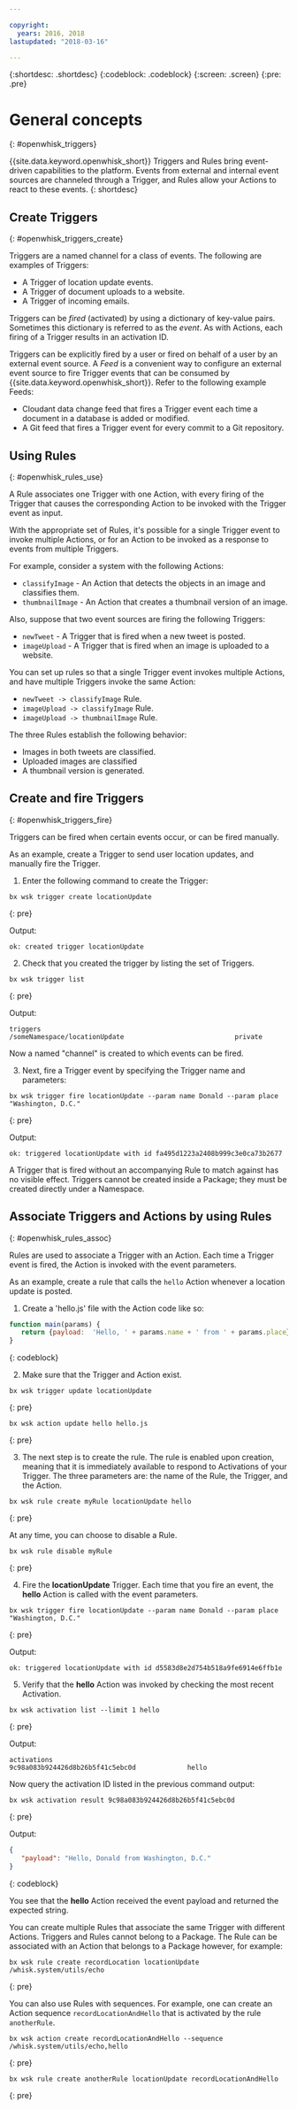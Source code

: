```yaml
---

copyright:
  years: 2016, 2018
lastupdated: "2018-03-16"

---
```


{:shortdesc: .shortdesc}
{:codeblock: .codeblock}
{:screen: .screen}
{:pre: .pre}

# General concepts
{: #openwhisk_triggers}

{{site.data.keyword.openwhisk_short}} Triggers and Rules bring event-driven capabilities to the platform. Events from external and internal event sources are channeled through a Trigger, and Rules allow your Actions to react to these events.
{: shortdesc}

## Create Triggers
{: #openwhisk_triggers_create}

Triggers are a named channel for a class of events. The following are examples of Triggers:
- A Trigger of location update events.
- A Trigger of document uploads to a website.
- A Trigger of incoming emails.

Triggers can be *fired* (activated) by using a dictionary of key-value pairs. Sometimes this dictionary is referred to as the *event*. As with Actions, each firing of a Trigger results in an activation ID.

Triggers can be explicitly fired by a user or fired on behalf of a user by an external event source.
A *Feed* is a convenient way to configure an external event source to fire Trigger events that can be consumed by {{site.data.keyword.openwhisk_short}}. Refer to the following example Feeds:
- Cloudant data change feed that fires a Trigger event each time a document in a database is added or modified.
- A Git feed that fires a Trigger event for every commit to a Git repository.

## Using Rules
{: #openwhisk_rules_use}

A Rule associates one Trigger with one Action, with every firing of the Trigger that causes the corresponding Action to be invoked with the Trigger event as input.

With the appropriate set of Rules, it's possible for a single Trigger event to
invoke multiple Actions, or for an Action to be invoked as a response to events
from multiple Triggers.

For example, consider a system with the following Actions:
- `classifyImage` - An Action that detects the objects in an image and classifies them.
- `thumbnailImage` - An Action that creates a thumbnail version of an image.

Also, suppose that two event sources are firing the following Triggers:
- `newTweet` - A Trigger that is fired when a new tweet is posted.
- `imageUpload` - A Trigger that is fired when an image is uploaded to a website.

You can set up rules so that a single Trigger event invokes multiple Actions, and have multiple Triggers invoke the same Action:
- `newTweet -> classifyImage` Rule.
- `imageUpload -> classifyImage` Rule.
- `imageUpload -> thumbnailImage` Rule.

The three Rules establish the following behavior: 
- Images in both tweets are classified.
- Uploaded images are classified
- A thumbnail version is generated.

## Create and fire Triggers
{: #openwhisk_triggers_fire}

Triggers can be fired when certain events occur, or can be fired manually.

As an example, create a Trigger to send user location updates, and manually fire the Trigger.
1. Enter the following command to create the Trigger:
  ```
  bx wsk trigger create locationUpdate
  ```
  {: pre}

  Output:
  ```
  ok: created trigger locationUpdate
  ```

2. Check that you created the trigger by listing the set of Triggers.
  ```
  bx wsk trigger list
  ```
  {: pre}

  Output:
  ```
  triggers
  /someNamespace/locationUpdate                            private
  ```

  Now a named "channel" is created to which events can be fired.

3. Next, fire a Trigger event by specifying the Trigger name and parameters:
  ```
  bx wsk trigger fire locationUpdate --param name Donald --param place "Washington, D.C."
  ```
  {: pre}

  Output:
  ```
  ok: triggered locationUpdate with id fa495d1223a2408b999c3e0ca73b2677
  ```

A Trigger that is fired without an accompanying Rule to match against has no visible effect.
Triggers cannot be created inside a Package; they must be created directly under a Namespace.

## Associate Triggers and Actions by using Rules
{: #openwhisk_rules_assoc}

Rules are used to associate a Trigger with an Action. Each time a Trigger event is fired, the Action is invoked with the event parameters.

As an example, create a rule that calls the `hello` Action whenever a location update is posted.
1. Create a 'hello.js' file with the Action code like so:
  ```javascript
  function main(params) {
     return {payload:  'Hello, ' + params.name + ' from ' + params.place};
  }
  ```
  {: codeblock}

2. Make sure that the Trigger and Action exist.
  ```
  bx wsk trigger update locationUpdate
  ```
  {: pre}

  ```
  bx wsk action update hello hello.js
  ```
  {: pre}

3. The next step is to create the rule. The rule is enabled upon creation, meaning that it is immediately available to respond to Activations of your Trigger. The three parameters are: the name of the Rule, the Trigger, and the Action.
  ```
  bx wsk rule create myRule locationUpdate hello
  ```
  {: pre}

  At any time, you can choose to disable a Rule.
  ```
  bx wsk rule disable myRule
  ```
  {: pre}

4. Fire the **locationUpdate** Trigger. Each time that you fire an event, the **hello** Action is called with the event parameters.
  ```
  bx wsk trigger fire locationUpdate --param name Donald --param place "Washington, D.C."
  ```
  {: pre}

  Output:
  ```
  ok: triggered locationUpdate with id d5583d8e2d754b518a9fe6914e6ffb1e
  ```

5. Verify that the **hello** Action was invoked by checking the most recent Activation.
  ```
  bx wsk activation list --limit 1 hello
  ```
  {: pre}

  Output:
  ```
  activations
  9c98a083b924426d8b26b5f41c5ebc0d             hello
  ```

  Now query the activation ID listed in the previous command output:
  ```
  bx wsk activation result 9c98a083b924426d8b26b5f41c5ebc0d
  ```
  {: pre}

  Output:
  ```json
  {
     "payload": "Hello, Donald from Washington, D.C."
  }
  ```
  {: codeblock}

  You see that the **hello** Action received the event payload and returned the expected string.

You can create multiple Rules that associate the same Trigger with different Actions.
Triggers and Rules cannot belong to a Package. The Rule can be associated with an Action
that belongs to a Package however, for example:
  ```
  bx wsk rule create recordLocation locationUpdate /whisk.system/utils/echo
  ```
  {: pre}

You can also use Rules with sequences. For example, one can create an Action
sequence `recordLocationAndHello` that is activated by the rule `anotherRule`.
  ```
  bx wsk action create recordLocationAndHello --sequence /whisk.system/utils/echo,hello
  ```
  {: pre}

  ```
  bx wsk rule create anotherRule locationUpdate recordLocationAndHello
  ```
  {: pre}
